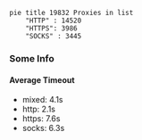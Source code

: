 
```mermaid
pie title 19832 Proxies in list
    "HTTP" : 14520
    "HTTPS": 3986
    "SOCKS" : 3445
```

### Some Info
#### Average Timeout

- mixed: 4.1s
- http: 2.1s
- https: 7.6s
- socks: 6.3s